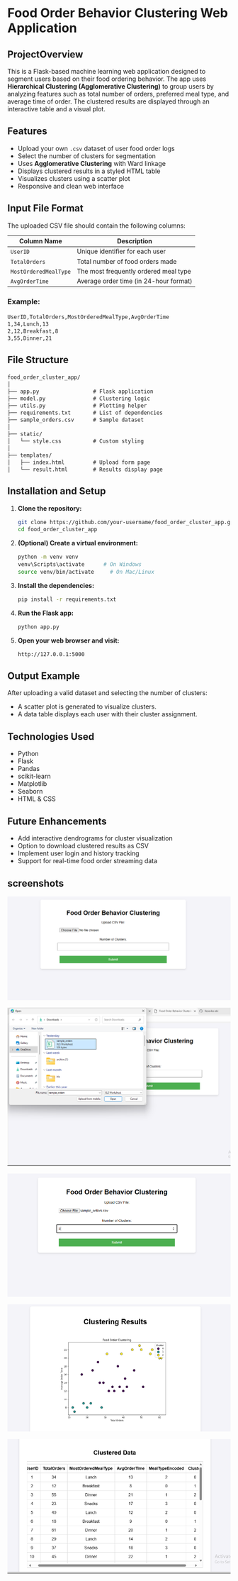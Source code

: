 
# Food Order Behavior Clustering Web Application

## ProjectOverview

This is a Flask-based machine learning web application designed to segment users based on their food ordering behavior. The app uses **Hierarchical Clustering (Agglomerative Clustering)** to group users by analyzing features such as total number of orders, preferred meal type, and average time of order. The clustered results are displayed through an interactive table and a visual plot.

## Features

- Upload your own `.csv` dataset of user food order logs  
- Select the number of clusters for segmentation  
- Uses **Agglomerative Clustering** with Ward linkage  
- Displays clustered results in a styled HTML table  
- Visualizes clusters using a scatter plot  
- Responsive and clean web interface

## Input File Format

The uploaded CSV file should contain the following columns:

| Column Name            | Description                                |
|------------------------|--------------------------------------------|
| `UserID`               | Unique identifier for each user            |
| `TotalOrders`          | Total number of food orders made           |
| `MostOrderedMealType`  | The most frequently ordered meal type      |
| `AvgOrderTime`         | Average order time (in 24-hour format)     |

### Example:
```csv
UserID,TotalOrders,MostOrderedMealType,AvgOrderTime
1,34,Lunch,13
2,12,Breakfast,8
3,55,Dinner,21
```

## File Structure

```
food_order_cluster_app/
│
├── app.py                 # Flask application
├── model.py               # Clustering logic
├── utils.py               # Plotting helper
├── requirements.txt       # List of dependencies
├── sample_orders.csv      # Sample dataset
│
├── static/
│   └── style.css          # Custom styling
│
├── templates/
│   ├── index.html         # Upload form page
│   └── result.html        # Results display page
```

## Installation and Setup

1. **Clone the repository:**
   ```bash
   git clone https://github.com/your-username/food_order_cluster_app.git
   cd food_order_cluster_app
   ```

2. **(Optional) Create a virtual environment:**
   ```bash
   python -m venv venv
   venv\Scripts\activate      # On Windows
   source venv/bin/activate     # On Mac/Linux
   ```

3. **Install the dependencies:**
   ```bash
   pip install -r requirements.txt
   ```

4. **Run the Flask app:**
   ```bash
   python app.py
   ```

5. **Open your web browser and visit:**
   ```
   http://127.0.0.1:5000
   ```

## Output Example

After uploading a valid dataset and selecting the number of clusters:
- A scatter plot is generated to visualize clusters.
- A data table displays each user with their cluster assignment.

## Technologies Used

- Python
- Flask
- Pandas
- scikit-learn
- Matplotlib
- Seaborn
- HTML & CSS

## Future Enhancements

- Add interactive dendrograms for cluster visualization  
- Option to download clustered results as CSV  
- Implement user login and history tracking  
- Support for real-time food order streaming data

## screenshots

![alt text](<input form.png>)

![alt text](<csv upload.png>)

![input](input.png)

![alt text](<cluster result.png>)

![alt text](<cluster data.png>)